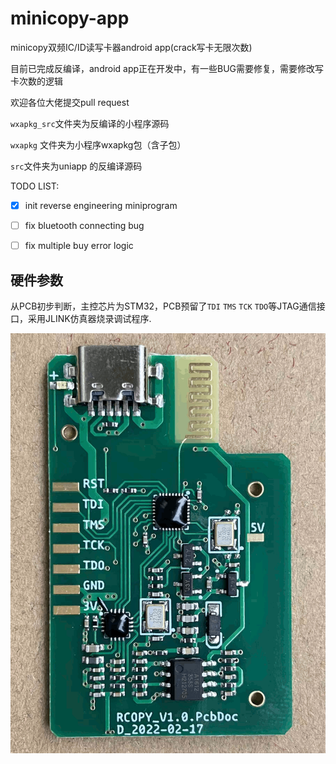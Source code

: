 # minicopy-app

minicopy双频IC/ID读写卡器android app(crack写卡无限次数)

目前已完成反编译，android app正在开发中，有一些BUG需要修复，需要修改写卡次数的逻辑

欢迎各位大佬提交pull request

`wxapkg_src`文件夹为反编译的小程序源码

`wxapkg` 文件夹为小程序wxapkg包（含子包）

`src`文件夹为uniapp 的反编译源码

TODO LIST:

- [x] init reverse engineering miniprogram
- [ ] fix bluetooth connecting bug
- [ ] fix multiple buy error logic


## 硬件参数

从PCB初步判断，主控芯片为STM32，PCB预留了`TDI` `TMS` `TCK` `TDO`等JTAG通信接口，采用JLINK仿真器烧录调试程序.

![pcb.png](asset/pcb.png)


